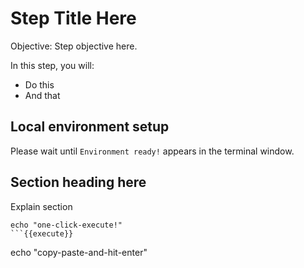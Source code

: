 # Step Title Here

Objective:
Step objective here.

In this step, you will:
- Do this
- And that

## Local environment setup
Please wait until `Environment ready!` appears in the terminal window.

## Section heading here
Explain section

```
echo "one-click-execute!"
```{{execute}}

```
echo "copy-paste-and-hit-enter"
```{{copy}}
